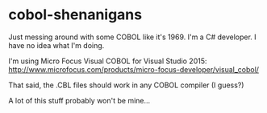 # cobol-shenanigans
Just messing around with some COBOL like it's 1969. I'm a C# developer. I have no idea what I'm doing.

I'm using Micro Focus Visual COBOL for Visual Studio 2015:
http://www.microfocus.com/products/micro-focus-developer/visual_cobol/

That said, the .CBL files should work in any COBOL compiler (I guess?)

A lot of this stuff probably won't be mine...
